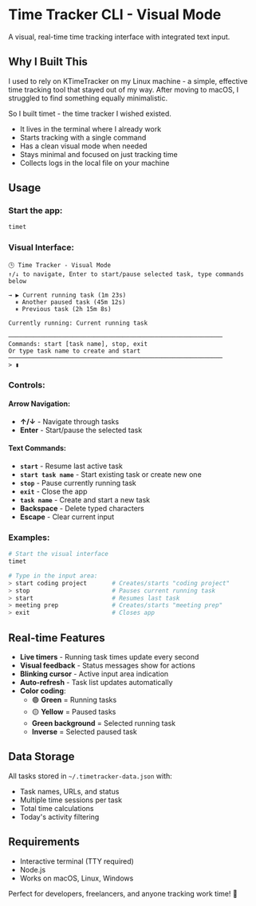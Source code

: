 # Time Tracker CLI - Visual Mode

A visual, real-time time tracking interface with integrated text input.

## Why I Built This
I used to rely on KTimeTracker on my Linux machine - a simple, effective time tracking tool that stayed out of my way. After moving to macOS, I struggled to find something equally minimalistic. 

So I built timet - the time tracker I wished existed.

- It lives in the terminal where I already work
- Starts tracking with a single command
- Has a clean visual mode when needed
- Stays minimal and focused on just tracking time
- Collects logs in the local file on your machine

## Usage

### Start the app:
```bash
timet
```

### Visual Interface:
```
🕒 Time Tracker - Visual Mode
↑/↓ to navigate, Enter to start/pause selected task, type commands below

→ ▶ Current running task (1m 23s)
  ⏸ Another paused task (45m 12s)
  ⏸ Previous task (2h 15m 8s)

Currently running: Current running task

────────────────────────────────────────────────────────────
Commands: start [task name], stop, exit
Or type task name to create and start
────────────────────────────────────────────────────────────
> ▮
```

### Controls:

#### **Arrow Navigation:**
- **↑/↓** - Navigate through tasks
- **Enter** - Start/pause the selected task

#### **Text Commands:**
- **`start`** - Resume last active task  
- **`start task name`** - Start existing task or create new one
- **`stop`** - Pause currently running task
- **`exit`** - Close the app
- **`task name`** - Create and start a new task
- **Backspace** - Delete typed characters
- **Escape** - Clear current input

### Examples:

```bash
# Start the visual interface
timet

# Type in the input area:
> start coding project       # Creates/starts "coding project"
> stop                       # Pauses current running task
> start                      # Resumes last task
> meeting prep               # Creates/starts "meeting prep"
> exit                       # Closes app
```

## Real-time Features

- **Live timers** - Running task times update every second
- **Visual feedback** - Status messages show for actions
- **Blinking cursor** - Active input area indication
- **Auto-refresh** - Task list updates automatically
- **Color coding**:
  - 🟢 **Green** = Running tasks
  - 🟡 **Yellow** = Paused tasks  
  - **Green background** = Selected running task
  - **Inverse** = Selected paused task

## Data Storage

All tasks stored in `~/.timetracker-data.json` with:
- Task names, URLs, and status
- Multiple time sessions per task
- Total time calculations
- Today's activity filtering

## Requirements

- Interactive terminal (TTY required)
- Node.js
- Works on macOS, Linux, Windows

Perfect for developers, freelancers, and anyone tracking work time! 🚀
